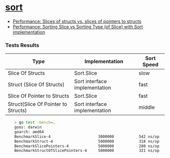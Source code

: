 # [sort](https://golang.org/pkg/sort/)

* [Performance: Slices of structs vs. slices of pointers to structs](https://stackoverflow.com/questions/27622083)
* [Performance: Sorting Slice vs Sorting Type (of Slice) with Sort implementation](https://stackoverflow.com/questions/54276285)

### Tests Results

 Type                                | Implementation                    | Sort Speed
-------------------------------------|-----------------------------------|-------------
Slice Of Structs                     | Sort.Slice                        | slow
Struct (Slice Of Structs)            | Sort interface implementation     | fast
Slice Of Pointer to Structs          | Sort.Slice                        | fast
Struct(Slice Of Pointer to Structs)  | Sort interface implementation                       | middle

```bash
    > go test -bench=.
    goos: darwin
    goarch: amd64
    BenchmarkSlice-4                   	 3000000	       542 ns/op
    BenchmarkStruct-4                  	 5000000	       318 ns/op
    BenchmarkSlicePointers-4           	 5000000	       280 ns/op
    BenchmarkStructOfSlicePointers-4   	 5000000	       321 ns/op
```
